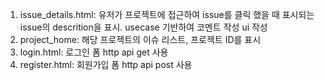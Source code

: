 1. issue_details.html: 유저가 프로젝트에 접근하여 issue를 클릭 했을 때 표시되는 issue의 descrition을 표시. usecase 기반하여 코멘트 작성 ui 작성
2. project_home: 해당 프로젝트의 이슈 리스트, 프로젝트 ID를 표시
3. login.html: 로그인 폼 http api get 사용
4. register.html: 회원가입 폼 http api post 사용
